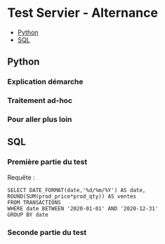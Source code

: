 # Test Servier - Alternance

- [Python](#python)
- [SQL](#sql)

## Python


### Explication démarche


### Traitement ad-hoc


### Pour aller plus loin


## SQL


### Première partie du test

Requête : 
```
SELECT DATE_FORMAT(date,'%d/%m/%Y') AS date, ROUND(SUM(prod_price*prod_qty)) AS ventes
FROM TRANSACTIONS
WHERE date BETWEEN '2020-01-01' AND '2020-12-31' 
GROUP BY date
```

### Seconde partie du test

